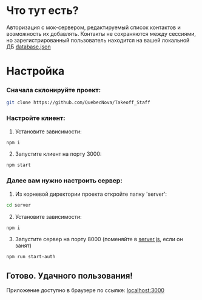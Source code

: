 # Что тут есть?
Авторизация с мок-сервером, редактируемый список контактов и возможность их добавлять.
Контакты не сохраняются между сессиями, но зарегистрированный пользователь находится на вашей локальной ДБ [database.json](https://github.com/QuebecNova/Takeoff_Staff/blob/master/server/database.json)

# Настройка

### Сначала склонируйте проект:

```bash
git clone https://github.com/QuebecNova/Takeoff_Staff
```

### Настройте клиент:

1. Установите зависимости:

```bash
npm i
```

2. Запустите клиент на порту 3000:

```bash
npm start
```

### Далее вам нужно настроить сервер:

1. Из корневой директории проекта откройте папку 'server':

```bash
cd server
```

2. Установите зависимости:

```bash
npm i
```

3. Запустите сервер на порту 8000 (поменяйте в [server.js](https://github.com/QuebecNova/Takeoff_Staff/blob/master/server/server.js), если он занят)

```bash
npm run start-auth
```

## Готово. Удачного пользования! 
Приложение доступно в браузере по ссылке: [localhost:3000](http://localhost:3000/#/login)
